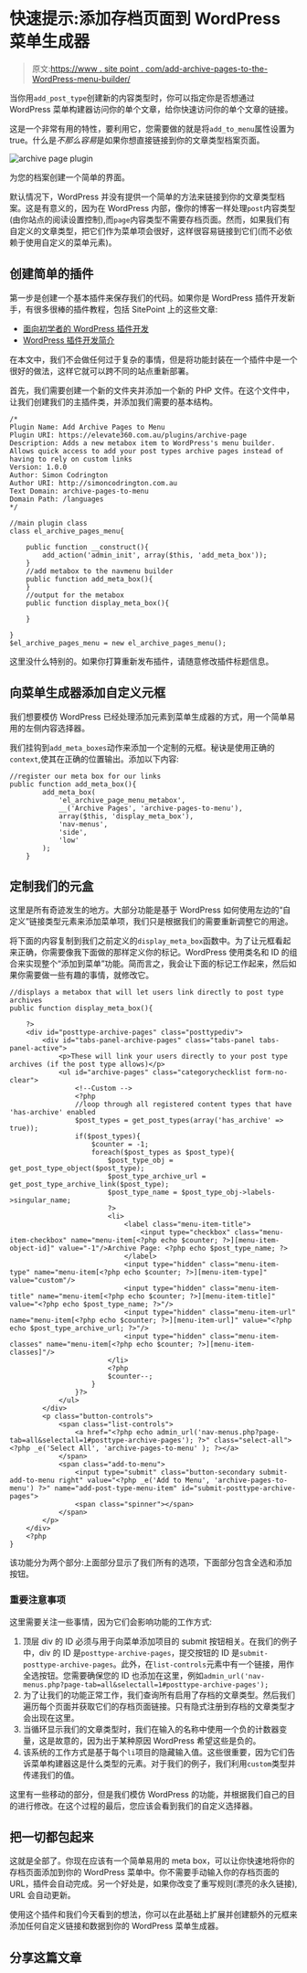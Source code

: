 # 快速提示:添加存档页面到 WordPress 菜单生成器

> 原文:[https://www . site point . com/add-archive-pages-to-the-WordPress-menu-builder/](https://www.sitepoint.com/add-archive-pages-to-the-wordpress-menu-builder/)

当你用`add_post_type`创建新的内容类型时，你可以指定你是否想通过 WordPress 菜单构建器访问你的单个文章，给你快速访问你的单个文章的链接。

这是一个非常有用的特性，要利用它，您需要做的就是将`add_to_menu`属性设置为 true。什么是*不那么容易*是如果你想直接链接到你的文章类型档案页面。

![archive page plugin](../Images/77c9009d176778361741cbd3a2966927.png)

为您的档案创建一个简单的界面。

默认情况下，WordPress 并没有提供一个简单的方法来链接到你的文章类型档案。这是有意义的，因为在 WordPress 内部，像你的博客一样处理`post`内容类型(由你站点的阅读设置控制),而`page`内容类型不需要存档页面。然而，如果我们有自定义的文章类型，把它们作为菜单项会很好，这样很容易链接到它们(而不必依赖于使用自定义的菜单元素)。

## 创建简单的插件

第一步是创建一个基本插件来保存我们的代码。如果你是 WordPress 插件开发新手，有很多很棒的插件教程，包括 SitePoint 上的这些文章:

*   [面向初学者的 WordPress 插件开发](https://www.sitepoint.com/wordpress-plugin-development-beginners/)
*   [WordPress 插件开发简介](https://www.sitepoint.com/an-introduction-to-wordpress-plugin-development/)

在本文中，我们不会做任何过于复杂的事情，但是将功能封装在一个插件中是一个很好的做法，这样它就可以跨不同的站点重新部署。

首先，我们需要创建一个新的文件夹并添加一个新的 PHP 文件。在这个文件中，让我们创建我们的主插件类，并添加我们需要的基本结构。

```
/*
Plugin Name: Add Archive Pages to Menu
Plugin URI: https://elevate360.com.au/plugins/archive-page
Description: Adds a new metabox item to WordPress's menu builder. Allows quick access to add your post types archive pages instead of having to rely on custom links 
Version: 1.0.0
Author: Simon Codrington
Author URI: http://simoncodrington.com.au
Text Domain: archive-pages-to-menu
Domain Path: /languages
*/

//main plugin class
class el_archive_pages_menu{

    public function __construct(){
        add_action('admin_init', array($this, 'add_meta_box'));
    }
    //add metabox to the navmenu builder
    public function add_meta_box(){
    }
    //output for the metabox
    public function display_meta_box(){

    }

}
$el_archive_pages_menu = new el_archive_pages_menu(); 
```

这里没什么特别的。如果你打算重新发布插件，请随意修改插件标题信息。

## 向菜单生成器添加自定义元框

我们想要模仿 WordPress 已经处理添加元素到菜单生成器的方式，用一个简单易用的左侧内容选择器。

我们挂钩到`add_meta_boxes`动作来添加一个定制的元框。秘诀是使用正确的`context`,使其在正确的位置输出。添加以下内容:

```
//register our meta box for our links
public function add_meta_box(){
        add_meta_box(
            'el_archive_page_menu_metabox',
            __('Archive Pages', 'archive-pages-to-menu'),
            array($this, 'display_meta_box'),
            'nav-menus',
            'side',
            'low'
        );
    } 
```

## 定制我们的元盒

这里是所有奇迹发生的地方。大部分功能是基于 WordPress 如何使用左边的“自定义”链接类型元素来添加菜单项，我们只是根据我们的需要重新调整它的用途。

将下面的内容复制到我们之前定义的`display_meta_box`函数中。为了让元框看起来正确，你需要像我下面做的那样定义你的标记。WordPress 使用类名和 ID 的组合来实现整个“添加到菜单”功能。简而言之，我会让下面的标记工作起来，然后如果你需要做一些有趣的事情，就修改它。

```
//displays a metabox that will let users link directly to post type archives
public function display_meta_box(){

    ?>
    <div id="posttype-archive-pages" class="posttypediv">
        <div id="tabs-panel-archive-pages" class="tabs-panel tabs-panel-active">
            <p>These will link your users directly to your post type archives (if the post type allows)</p>
            <ul id="archive-pages" class="categorychecklist form-no-clear">
                <!--Custom -->
                <?php
                //loop through all registered content types that have 'has-archive' enabled 
                $post_types = get_post_types(array('has_archive' => true));
                if($post_types){
                    $counter = -1;
                    foreach($post_types as $post_type){
                        $post_type_obj = get_post_type_object($post_type);
                        $post_type_archive_url = get_post_type_archive_link($post_type);
                        $post_type_name = $post_type_obj->labels->singular_name;
                        ?>
                        <li>
                            <label class="menu-item-title">
                                <input type="checkbox" class="menu-item-checkbox" name="menu-item[<?php echo $counter; ?>][menu-item-object-id]" value="-1"/>Archive Page: <?php echo $post_type_name; ?>
                            </label>
                            <input type="hidden" class="menu-item-type" name="menu-item[<?php echo $counter; ?>][menu-item-type]" value="custom"/>
                            <input type="hidden" class="menu-item-title" name="menu-item[<?php echo $counter; ?>][menu-item-title]" value="<?php echo $post_type_name; ?>"/>
                            <input type="hidden" class="menu-item-url" name="menu-item[<?php echo $counter; ?>][menu-item-url]" value="<?php echo $post_type_archive_url; ?>"/>
                            <input type="hidden" class="menu-item-classes" name="menu-item[<?php echo $counter; ?>][menu-item-classes]"/>
                        </li>
                        <?php
                        $counter--;
                    }
                }?>     
            </ul>
        </div>
        <p class="button-controls">
            <span class="list-controls">
                <a href="<?php echo admin_url('nav-menus.php?page-tab=all&selectall=1#posttype-archive-pages'); ?>" class="select-all"> <?php _e('Select All', 'archive-pages-to-menu' ); ?></a>
            </span>
            <span class="add-to-menu">
                <input type="submit" class="button-secondary submit-add-to-menu right" value="<?php _e('Add to Menu', 'archive-pages-to-menu') ?>" name="add-post-type-menu-item" id="submit-posttype-archive-pages">
                <span class="spinner"></span>
            </span>
        </p>
    </div>
    <?php
} 
```

该功能分为两个部分:上面部分显示了我们所有的选项，下面部分包含全选和添加按钮。

### 重要注意事项

这里需要关注一些事情，因为它们会影响功能的工作方式:

1.  顶层 div 的 ID 必须与用于向菜单添加项目的 submit 按钮相关。在我们的例子中，div 的 ID 是`posttype-archive-pages`，提交按钮的 ID 是`submit-posttype-archive-pages`。此外，在`list-controls`元素中有一个链接，用作全选按钮。您需要确保您的 ID 也添加在这里，例如`admin_url('nav-menus.php?page-tab=all&selectall=1#posttype-archive-pages');`
2.  为了让我们的功能正常工作，我们查询所有启用了存档的文章类型。然后我们遍历每个页面并获取它们的存档页面链接。只有隐式注册到存档的文章类型才会出现在这里。
3.  当循环显示我们的文章类型时，我们在输入的名称中使用一个负的计数器变量，这是故意的，因为出于某种原因 WordPress 希望这些是负的。
4.  该系统的工作方式是基于每个`li`项目的隐藏输入值。这些很重要，因为它们告诉菜单构建器这是什么类型的元素。对于我们的例子，我们利用`custom`类型并传递我们的值。

这里有一些移动的部分，但是我们模仿 WordPress 的功能，并根据我们自己的目的进行修改。在这个过程的最后，您应该会看到我们的自定义选择器。

## 把一切都包起来

这就是全部了。你现在应该有一个简单易用的 meta box，可以让你快速地将你的存档页面添加到你的 WordPress 菜单中。你不需要手动输入你的存档页面的 URL，插件会自动完成。另一个好处是，如果你改变了重写规则(漂亮的永久链接), URL 会自动更新。

使用这个插件和我们今天看到的想法，你可以在此基础上扩展并创建额外的元框来添加任何自定义链接和数据到你的 WordPress 菜单生成器。

## 分享这篇文章